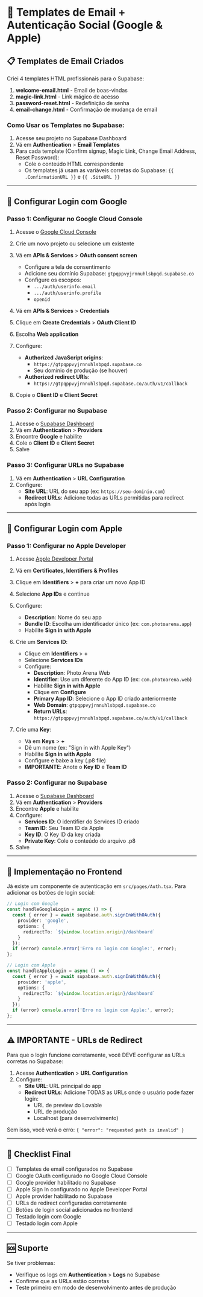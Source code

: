 # 📧 Templates de Email + Autenticação Social (Google & Apple)

## 📋 Templates de Email Criados

Criei 4 templates HTML profissionais para o Supabase:

1. **welcome-email.html** - Email de boas-vindas
2. **magic-link.html** - Link mágico de acesso
3. **password-reset.html** - Redefinição de senha
4. **email-change.html** - Confirmação de mudança de email

### Como Usar os Templates no Supabase:

1. Acesse seu projeto no Supabase Dashboard
2. Vá em **Authentication** > **Email Templates**
3. Para cada template (Confirm signup, Magic Link, Change Email Address, Reset Password):
   - Cole o conteúdo HTML correspondente
   - Os templates já usam as variáveis corretas do Supabase: `{{ .ConfirmationURL }}` e `{{ .SiteURL }}`

---

## 🔐 Configurar Login com Google

### Passo 1: Configurar no Google Cloud Console

1. Acesse o [Google Cloud Console](https://console.cloud.google.com/)
2. Crie um novo projeto ou selecione um existente
3. Vá em **APIs & Services** > **OAuth consent screen**
   - Configure a tela de consentimento
   - Adicione seu domínio Supabase: `gtpqppvyjrnnuhlsbpqd.supabase.co`
   - Configure os escopos:
     - `.../auth/userinfo.email`
     - `.../auth/userinfo.profile`
     - `openid`

4. Vá em **APIs & Services** > **Credentials**
5. Clique em **Create Credentials** > **OAuth Client ID**
6. Escolha **Web application**
7. Configure:
   - **Authorized JavaScript origins**: 
     - `https://gtpqppvyjrnnuhlsbpqd.supabase.co`
     - Seu domínio de produção (se houver)
   - **Authorized redirect URIs**:
     - `https://gtpqppvyjrnnuhlsbpqd.supabase.co/auth/v1/callback`

8. Copie o **Client ID** e **Client Secret**

### Passo 2: Configurar no Supabase

1. Acesse o [Supabase Dashboard](https://supabase.com/dashboard/project/gtpqppvyjrnnuhlsbpqd/auth/providers)
2. Vá em **Authentication** > **Providers**
3. Encontre **Google** e habilite
4. Cole o **Client ID** e **Client Secret**
5. Salve

### Passo 3: Configurar URLs no Supabase

1. Vá em **Authentication** > **URL Configuration**
2. Configure:
   - **Site URL**: URL do seu app (ex: `https://seu-dominio.com`)
   - **Redirect URLs**: Adicione todas as URLs permitidas para redirect após login

---

## 🍎 Configurar Login com Apple

### Passo 1: Configurar no Apple Developer

1. Acesse [Apple Developer Portal](https://developer.apple.com/account/)
2. Vá em **Certificates, Identifiers & Profiles**
3. Clique em **Identifiers** > **+** para criar um novo App ID
4. Selecione **App IDs** e continue
5. Configure:
   - **Description**: Nome do seu app
   - **Bundle ID**: Escolha um identificador único (ex: `com.photoarena.app`)
   - Habilite **Sign in with Apple**

6. Crie um **Services ID**:
   - Clique em **Identifiers** > **+**
   - Selecione **Services IDs**
   - Configure:
     - **Description**: Photo Arena Web
     - **Identifier**: Use um diferente do App ID (ex: `com.photoarena.web`)
     - Habilite **Sign in with Apple**
     - Clique em **Configure**
     - **Primary App ID**: Selecione o App ID criado anteriormente
     - **Web Domain**: `gtpqppvyjrnnuhlsbpqd.supabase.co`
     - **Return URLs**: `https://gtpqppvyjrnnuhlsbpqd.supabase.co/auth/v1/callback`

7. Crie uma **Key**:
   - Vá em **Keys** > **+**
   - Dê um nome (ex: "Sign in with Apple Key")
   - Habilite **Sign in with Apple**
   - Configure e baixe a key (.p8 file)
   - **IMPORTANTE**: Anote o **Key ID** e **Team ID**

### Passo 2: Configurar no Supabase

1. Acesse o [Supabase Dashboard](https://supabase.com/dashboard/project/gtpqppvyjrnnuhlsbpqd/auth/providers)
2. Vá em **Authentication** > **Providers**
3. Encontre **Apple** e habilite
4. Configure:
   - **Services ID**: O identifier do Services ID criado
   - **Team ID**: Seu Team ID da Apple
   - **Key ID**: O Key ID da key criada
   - **Private Key**: Cole o conteúdo do arquivo .p8
5. Salve

---

## 🔄 Implementação no Frontend

Já existe um componente de autenticação em `src/pages/Auth.tsx`. Para adicionar os botões de login social:

```typescript
// Login com Google
const handleGoogleLogin = async () => {
  const { error } = await supabase.auth.signInWithOAuth({
    provider: 'google',
    options: {
      redirectTo: `${window.location.origin}/dashboard`
    }
  });
  if (error) console.error('Erro no login com Google:', error);
};

// Login com Apple
const handleAppleLogin = async () => {
  const { error } = await supabase.auth.signInWithOAuth({
    provider: 'apple',
    options: {
      redirectTo: `${window.location.origin}/dashboard`
    }
  });
  if (error) console.error('Erro no login com Apple:', error);
};
```

---

## ⚠️ IMPORTANTE - URLs de Redirect

Para que o login funcione corretamente, você DEVE configurar as URLs corretas no Supabase:

1. Acesse **Authentication** > **URL Configuration**
2. Configure:
   - **Site URL**: URL principal do app
   - **Redirect URLs**: Adicione TODAS as URLs onde o usuário pode fazer login:
     - URL de preview do Lovable
     - URL de produção
     - Localhost (para desenvolvimento)

Sem isso, você verá o erro: `{ "error": "requested path is invalid" }`

---

## 📝 Checklist Final

- [ ] Templates de email configurados no Supabase
- [ ] Google OAuth configurado no Google Cloud Console
- [ ] Google provider habilitado no Supabase
- [ ] Apple Sign In configurado no Apple Developer Portal
- [ ] Apple provider habilitado no Supabase
- [ ] URLs de redirect configuradas corretamente
- [ ] Botões de login social adicionados no frontend
- [ ] Testado login com Google
- [ ] Testado login com Apple

---

## 🆘 Suporte

Se tiver problemas:
- Verifique os logs em **Authentication** > **Logs** no Supabase
- Confirme que as URLs estão corretas
- Teste primeiro em modo de desenvolvimento antes de produção
